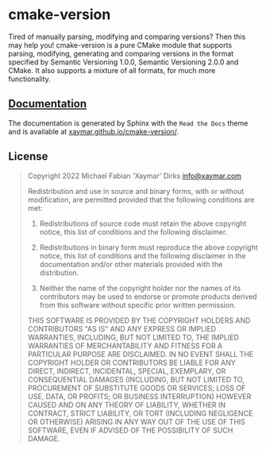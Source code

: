 # cmake-version
Tired of manually parsing, modifying and comparing versions? Then this may help you! cmake-version is a pure CMake module that supports parsing, modifying, generating and comparing versions in the format specified by Semantic Versioning 1.0.0, Semantic Versioning 2.0.0 and CMake. It also supports a mixture of all formats, for much more functionality.

## [Documentation](https://xaymar.github.io/cmake-version/)
The documentation is generated by Sphinx with the `Read the Docs` theme and is available at [xaymar.github.io/cmake-version/](https://xaymar.github.io/cmake-version/). 

## License
> Copyright 2022 Michael Fabian 'Xaymar' Dirks <info@xaymar.com>
> 
> Redistribution and use in source and binary forms, with or without modification, are permitted provided that the following conditions are met:
> 
> 1. Redistributions of source code must retain the above copyright notice, this list of conditions and the following disclaimer.
> 
> 2. Redistributions in binary form must reproduce the above copyright notice, this list of conditions and the following disclaimer in the documentation and/or other materials provided with the distribution.
> 
> 3. Neither the name of the copyright holder nor the names of its contributors may be used to endorse or promote products derived from this software without specific prior written permission.
> 
> THIS SOFTWARE IS PROVIDED BY THE COPYRIGHT HOLDERS AND CONTRIBUTORS "AS IS" AND ANY EXPRESS OR IMPLIED WARRANTIES, INCLUDING, BUT NOT LIMITED TO, THE IMPLIED WARRANTIES OF MERCHANTABILITY AND FITNESS FOR A PARTICULAR PURPOSE ARE DISCLAIMED. IN NO EVENT SHALL THE COPYRIGHT HOLDER OR CONTRIBUTORS BE LIABLE FOR ANY DIRECT, INDIRECT, INCIDENTAL, SPECIAL, EXEMPLARY, OR CONSEQUENTIAL DAMAGES (INCLUDING, BUT NOT LIMITED TO, PROCUREMENT OF SUBSTITUTE GOODS OR SERVICES; LOSS OF USE, DATA, OR PROFITS; OR BUSINESS INTERRUPTION) HOWEVER CAUSED AND ON ANY THEORY OF LIABILITY, WHETHER IN CONTRACT, STRICT LIABILITY, OR TORT (INCLUDING NEGLIGENCE OR OTHERWISE) ARISING IN ANY WAY OUT OF THE USE OF THIS SOFTWARE, EVEN IF ADVISED OF THE POSSIBILITY OF SUCH DAMAGE.
